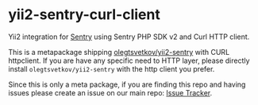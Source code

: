 # yii2-sentry-curl-client

Yii2 integration for [Sentry](https://getsentry.com/) using Sentry PHP SDK v2 and Curl HTTP client. 

This is a metapackage shipping [olegtsvetkov/yii2-sentry](https://github.com/olegtsvetkov/yii2-sentry) with CURL httpclient.
If you are have any specific need to HTTP layer, please directly install `olegtsvetkov/yii2-sentry` with the http client you prefer.

Since this is only a meta package, if you are finding this repo and having issues please create an issue on our main repo: [Issue Tracker](https://github.com/olegtsvetkov/yii2-sentry/issues).
